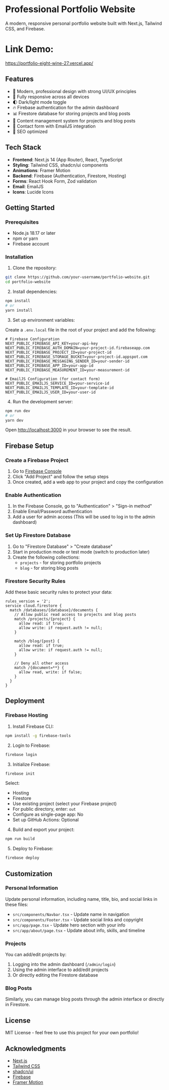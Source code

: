 ﻿# Professional Portfolio Website

A modern, responsive personal portfolio website built with Next.js, Tailwind CSS, and Firebase.

# Link Demo:
https://portfolio-eight-wine-27.vercel.app/

## Features

- 🎨 Modern, professional design with strong UI/UX principles
- 📱 Fully responsive across all devices
- 🌓 Dark/light mode toggle
- 🔥 Firebase authentication for the admin dashboard
- 📊 Firestore database for storing projects and blog posts
- 📝 Content management system for projects and blog posts
- 📧 Contact form with EmailJS integration
- 🚀 SEO optimized

## Tech Stack

- **Frontend**: Next.js 14 (App Router), React, TypeScript
- **Styling**: Tailwind CSS, shadcn/ui components
- **Animations**: Framer Motion
- **Backend**: Firebase (Authentication, Firestore, Hosting)
- **Forms**: React Hook Form, Zod validation
- **Email**: EmailJS
- **Icons**: Lucide Icons

## Getting Started

### Prerequisites

- Node.js 18.17 or later
- npm or yarn
- Firebase account

### Installation

1. Clone the repository:

```bash
git clone https://github.com/your-username/portfolio-website.git
cd portfolio-website
```

2. Install dependencies:

```bash
npm install
# or
yarn install
```

3. Set up environment variables:

Create a `.env.local` file in the root of your project and add the following:

```env
# Firebase Configuration
NEXT_PUBLIC_FIREBASE_API_KEY=your-api-key
NEXT_PUBLIC_FIREBASE_AUTH_DOMAIN=your-project-id.firebaseapp.com
NEXT_PUBLIC_FIREBASE_PROJECT_ID=your-project-id
NEXT_PUBLIC_FIREBASE_STORAGE_BUCKET=your-project-id.appspot.com
NEXT_PUBLIC_FIREBASE_MESSAGING_SENDER_ID=your-sender-id
NEXT_PUBLIC_FIREBASE_APP_ID=your-app-id
NEXT_PUBLIC_FIREBASE_MEASUREMENT_ID=your-measurement-id

# EmailJS Configuration (for contact form)
NEXT_PUBLIC_EMAILJS_SERVICE_ID=your-service-id
NEXT_PUBLIC_EMAILJS_TEMPLATE_ID=your-template-id
NEXT_PUBLIC_EMAILJS_USER_ID=your-user-id
```

4. Run the development server:

```bash
npm run dev
# or
yarn dev
```

Open [http://localhost:3000](http://localhost:3000) in your browser to see the result.

## Firebase Setup

### Create a Firebase Project

1. Go to [Firebase Console](https://console.firebase.google.com/)
2. Click "Add Project" and follow the setup steps
3. Once created, add a web app to your project and copy the configuration

### Enable Authentication

1. In the Firebase Console, go to "Authentication" > "Sign-in method"
2. Enable Email/Password authentication
3. Add a user for admin access (This will be used to log in to the admin dashboard)

### Set Up Firestore Database

1. Go to "Firestore Database" > "Create database"
2. Start in production mode or test mode (switch to production later)
3. Create the following collections:
   - `projects` - for storing portfolio projects
   - `blog` - for storing blog posts

### Firestore Security Rules

Add these basic security rules to protect your data:

```
rules_version = '2';
service cloud.firestore {
  match /databases/{database}/documents {
    // Allow public read access to projects and blog posts
    match /projects/{project} {
      allow read: if true;
      allow write: if request.auth != null;
    }
    
    match /blog/{post} {
      allow read: if true;
      allow write: if request.auth != null;
    }
    
    // Deny all other access
    match /{document=**} {
      allow read, write: if false;
    }
  }
}
```

## Deployment

### Firebase Hosting

1. Install Firebase CLI:

```bash
npm install -g firebase-tools
```

2. Login to Firebase:

```bash
firebase login
```

3. Initialize Firebase:

```bash
firebase init
```

Select:
- Hosting
- Firestore
- Use existing project (select your Firebase project)
- For public directory, enter: `out`
- Configure as single-page app: No
- Set up GitHub Actions: Optional

4. Build and export your project:

```bash
npm run build
```

5. Deploy to Firebase:

```bash
firebase deploy
```

## Customization

### Personal Information

Update personal information, including name, title, bio, and social links in these files:

- `src/components/Navbar.tsx` - Update name in navigation
- `src/components/Footer.tsx` - Update social links and copyright
- `src/app/page.tsx` - Update hero section with your info
- `src/app/about/page.tsx` - Update about info, skills, and timeline

### Projects

You can add/edit projects by:

1. Logging into the admin dashboard (`/admin/login`)
2. Using the admin interface to add/edit projects
3. Or directly editing the Firestore database

### Blog Posts

Similarly, you can manage blog posts through the admin interface or directly in Firestore.

## License

MIT License - feel free to use this project for your own portfolio!

## Acknowledgments

- [Next.js](https://nextjs.org/)
- [Tailwind CSS](https://tailwindcss.com/)
- [shadcn/ui](https://ui.shadcn.com/)
- [Firebase](https://firebase.google.com/)
- [Framer Motion](https://www.framer.com/motion/)
